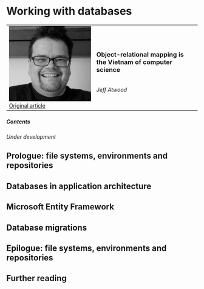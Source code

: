 # Working with databases

|                                                                                                                                                                |                                                                                          |
|----------------------------------------------------------------------------------------------------------------------------------------------------------------|------------------------------------------------------------------------------------------|
| ![Jeff Atwood](../images/jeff_atwood.png)<br/> [Original article](https://blog.codinghorror.com/object-relational-mapping-is-the-vietnam-of-computer-science/) | <h3>Object-relational mapping is the Vietnam of computer science</h3><br/>*Jeff Atwood*  |

##### Contents

*Under development*

## Prologue: file systems, environments and repositories

## Databases in application architecture

## Microsoft Entity Framework

## Database migrations

## Epilogue: file systems, environments and repositories

## Further reading

